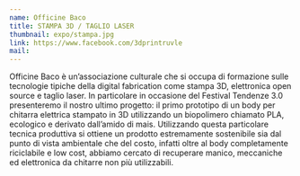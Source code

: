 ```yaml
---
name: Officine Baco
title: STAMPA 3D / TAGLIO LASER
thumbnail: expo/stampa.jpg
link: https://www.facebook.com/3dprintruvle
mail:
---
```


Officine Baco è un’associazione culturale che si occupa di formazione sulle tecnologie tipiche della digital fabrication come stampa 3D, elettronica open source e taglio laser. In particolare in occasione del Festival Tendenze 3.0 presenteremo il nostro ultimo progetto: il primo prototipo di un body per chitarra elettrica stampato in 3D utilizzando un biopolimero chiamato PLA, ecologico e derivato dall’amido di mais. Utilizzando questa particolare tecnica produttiva si ottiene un prodotto estremamente sostenibile sia dal punto di vista ambientale che del costo, infatti oltre al body completamente riciclabile e low cost, abbiamo cercato di recuperare manico, meccaniche ed elettronica da chitarre non più utilizzabili.

